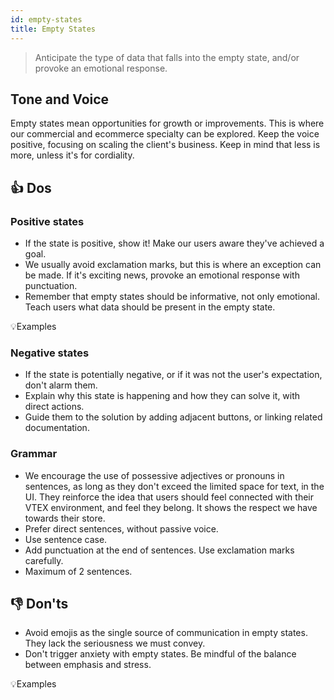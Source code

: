 ```yaml
---
id: empty-states
title: Empty States
---
```


> Anticipate the type of data that falls into the empty state, and/or provoke an emotional response.  

## Tone and Voice

Empty states mean opportunities for growth or improvements. This is where our commercial and ecommerce specialty can be explored. Keep the voice positive, focusing on scaling the client's business. Keep in mind that less is more, unless it's for cordiality.  


## 👍 Dos

### Positive states
- If the state is positive, show it! Make our users aware they've achieved a goal.    
- We usually avoid exclamation marks, but this is where an exception can be made. If it's exciting news, provoke an emotional response with punctuation.    
- Remember that empty states should be informative, not only emotional. Teach users what data should be present in the empty state.     

💡Examples

### Negative states
- If the state is potentially negative, or if it was not the user's expectation, don't alarm them.       
- Explain why this state is happening and how they can solve it, with direct actions.    
- Guide them to the solution by adding adjacent buttons, or linking related documentation.  

### Grammar

- We encourage the use of possessive adjectives or pronouns in sentences, as long as they don't exceed the limited space for text, in the UI. They reinforce the idea that users should feel connected with their VTEX environment, and feel they belong. It shows the respect we have towards their store.  
- Prefer direct sentences, without passive voice.  
- Use sentence case.  
- Add punctuation at the end of sentences. Use exclamation marks carefully.   
- Maximum of 2 sentences.   

## 👎 Don'ts

- Avoid emojis as the single source of communication in empty states. They lack the seriousness we must convey.     
- Don't trigger anxiety with empty states. Be mindful of the balance between emphasis and stress.    

💡Examples
